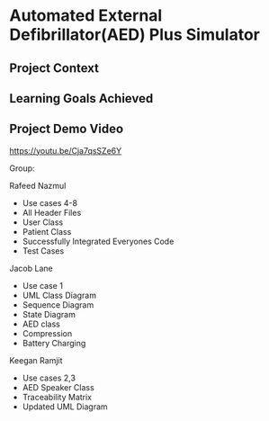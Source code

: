 # Automated External Defibrillator(AED) Plus Simulator

## Project Context

## Learning Goals Achieved

## Project Demo Video
https://youtu.be/Cja7qsSZe6Y

Group:

Rafeed Nazmul
- Use cases 4-8
- All Header Files
- User Class
- Patient Class
- Successfully Integrated Everyones Code
- Test Cases
  
Jacob Lane
- Use case 1
- UML Class Diagram
- Sequence Diagram
- State Diagram
- AED class
- Compression
- Battery Charging
  
Keegan Ramjit
- Use cases 2,3
- AED Speaker Class
- Traceability Matrix
- Updated UML Diagram
  



